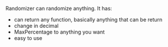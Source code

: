Randomizer can randomize anything. It has:

- can return any function, basically anything that can be return
- change in decimal
- MaxPercentage to anything you want
- easy to use
